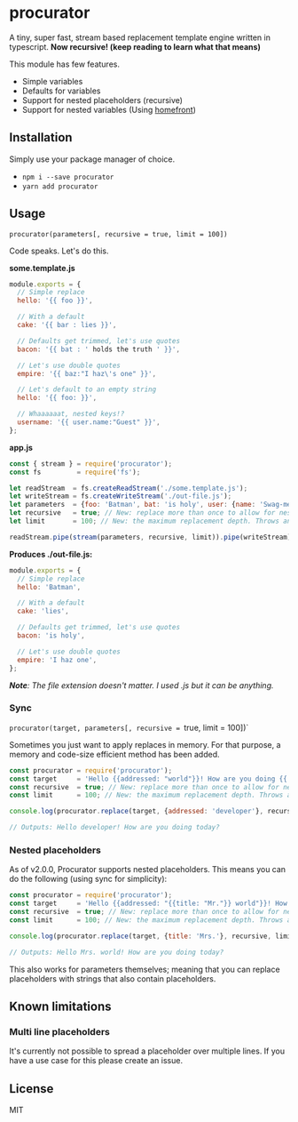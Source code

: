 # procurator

A tiny, super fast, stream based replacement template engine written in typescript. **Now recursive! (keep reading to learn what that means)**

This module has few features.

* Simple variables
* Defaults for variables
* Support for nested placeholders (recursive)
* Support for nested variables (Using [homefront](https://github.com/SpoonX/homefront))

## Installation

Simply use your package manager of choice.

* `npm i --save procurator`
* `yarn add procurator`

## Usage

`procurator(parameters[, recursive = true, limit = 100])`

Code speaks. Let's do this.

**some.template.js**

```js
module.exports = {
  // Simple replace
  hello: '{{ foo }}',

  // With a default
  cake: '{{ bar : lies }}',

  // Defaults get trimmed, let's use quotes
  bacon: '{{ bat : ' holds the truth ' }}',

  // Let's use double quotes
  empire: '{{ baz:"I haz\'s one" }}',

  // Let's default to an empty string
  hello: '{{ foo: }}',

  // Whaaaaaat, nested keys!?
  username: '{{ user.name:"Guest" }}',
};
```

**app.js**

```js
const { stream } = require('procurator');
const fs         = require('fs');

let readStream  = fs.createReadStream('./some.template.js');
let writeStream = fs.createWriteStream('./out-file.js');
let parameters  = {foo: 'Batman', bat: 'is holy', user: {name: 'Swag-meister'}};
let recursive   = true; // New: replace more than once to allow for nested variables
let limit       = 100; // New: the maximum replacement depth. Throws an Error when reached.

readStream.pipe(stream(parameters, recursive, limit)).pipe(writeStream);
```

**Produces ./out-file.js:**

```js
module.exports = {
  // Simple replace
  hello: 'Batman',

  // With a default
  cake: 'lies',

  // Defaults get trimmed, let's use quotes
  bacon: 'is holy',

  // Let's use double quotes
  empire: 'I haz one',
};
```

_**Note**: The file extension doesn't matter. I used .js but it can be anything._

### Sync

`procurator(target, parameters[, recursive = `true, limit = 100])`

Sometimes you just want to apply replaces in memory.
For that purpose, a memory and code-size efficient method has been added.

```js
const procurator = require('procurator');
const target     = 'Hello {{addressed: "world"}}! How are you doing {{ when: "today"}}?';
const recursive  = true; // New: replace more than once to allow for nested variables
const limit      = 100; // New: the maximum replacement depth. Throws an Error when reached.

console.log(procurator.replace(target, {addressed: 'developer'}, recursive, limit));

// Outputs: Hello developer! How are you doing today?
```

### Nested placeholders

As of v2.0.0, Procurator supports nested placeholders.
This means you can do the following (using sync for simplicity):

```js
const procurator = require('procurator');
const target     = 'Hello {{addressed: "{{title: "Mr."}} world"}}! How are you doing {{ when: "today" }}?';
const recursive  = true; // New: replace more than once to allow for nested variables
const limit      = 100; // New: the maximum replacement depth. Throws an Error when reached.

console.log(procurator.replace(target, {title: 'Mrs.'}, recursive, limit));

// Outputs: Hello Mrs. world! How are you doing today?
```

This also works for parameters themselves; 
meaning that you can replace placeholders with strings that also contain placeholders.

## Known limitations

### Multi line placeholders

It's currently not possible to spread a placeholder over multiple lines.
If you have a use case for this please create an issue.

## License

MIT

